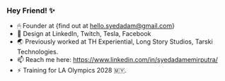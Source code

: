 ### Hey Friend! ✨

<!--
**syedadam007/syedadam007** is a ✨ _special_ ✨ repository because its `README.md` (this file) appears on your GitHub profile. -->

- 🖱 Founder at {find out at hello.syedadam@gmail.com}
- 🔭 Design at LinkedIn, Twitch, Tesla, Facebook
- 🌏 Previously worked at TH Experiential, Long Story Studios, Tarski Technologies.
- 📫 Reach me here: https://www.linkedin.com/in/syedadamemirputra/
- ⚡️ Training for LA Olympics 2028 🇲🇾.
